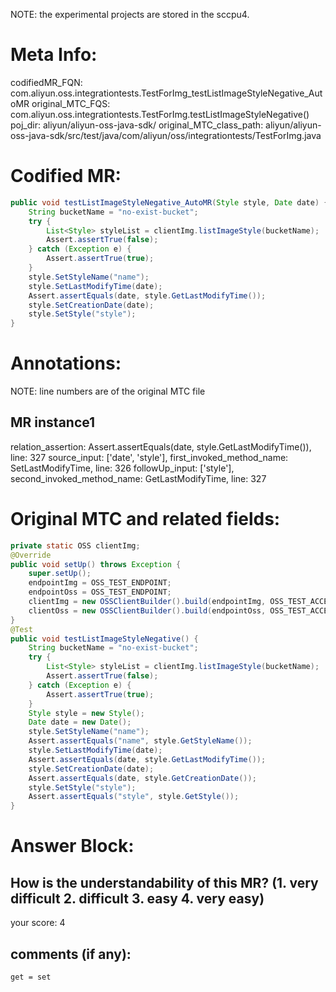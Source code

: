 NOTE: the experimental projects are stored in the sccpu4.

# Meta Info:
codifiedMR_FQN:
com.aliyun.oss.integrationtests.TestForImg_testListImageStyleNegative_AutoMR
original_MTC_FQS:
com.aliyun.oss.integrationtests.TestForImg.testListImageStyleNegative()
poj_dir:
aliyun/aliyun-oss-java-sdk/
original_MTC_class_path:
aliyun/aliyun-oss-java-sdk/src/test/java/com/aliyun/oss/integrationtests/TestForImg.java

# Codified MR:
```java
public void testListImageStyleNegative_AutoMR(Style style, Date date) {
    String bucketName = "no-exist-bucket";
    try {
        List<Style> styleList = clientImg.listImageStyle(bucketName);
        Assert.assertTrue(false);
    } catch (Exception e) {
        Assert.assertTrue(true);
    }
    style.SetStyleName("name");
    style.SetLastModifyTime(date);
    Assert.assertEquals(date, style.GetLastModifyTime());
    style.SetCreationDate(date);
    style.SetStyle("style");
}
```

# Annotations:
NOTE: line numbers are of the original MTC file
## MR instance1
relation_assertion: Assert.assertEquals(date, style.GetLastModifyTime()), line: 327 
source_input: ['date', 'style'], first_invoked_method_name: SetLastModifyTime, line: 326 
followUp_input: ['style'], second_invoked_method_name: GetLastModifyTime, line: 327 


# Original MTC and related fields:
```java
private static OSS clientImg;
@Override
public void setUp() throws Exception {
    super.setUp();
    endpointImg = OSS_TEST_ENDPOINT;
    endpointOss = OSS_TEST_ENDPOINT;
    clientImg = new OSSClientBuilder().build(endpointImg, OSS_TEST_ACCESS_KEY_ID, OSS_TEST_ACCESS_KEY_SECRET, new ClientBuilderConfiguration());
    clientOss = new OSSClientBuilder().build(endpointOss, OSS_TEST_ACCESS_KEY_ID, OSS_TEST_ACCESS_KEY_SECRET, new ClientBuilderConfiguration());
}
@Test
public void testListImageStyleNegative() {
    String bucketName = "no-exist-bucket";
    try {
        List<Style> styleList = clientImg.listImageStyle(bucketName);
        Assert.assertTrue(false);
    } catch (Exception e) {
        Assert.assertTrue(true);
    }
    Style style = new Style();
    Date date = new Date();
    style.SetStyleName("name");
    Assert.assertEquals("name", style.GetStyleName());
    style.SetLastModifyTime(date);
    Assert.assertEquals(date, style.GetLastModifyTime());
    style.SetCreationDate(date);
    Assert.assertEquals(date, style.GetCreationDate());
    style.SetStyle("style");
    Assert.assertEquals("style", style.GetStyle());
}

```


# Answer Block: 
## How is the understandability of this MR? (1. very difficult 2. difficult 3. easy 4. very easy)
your score: 4

## comments (if any): 
```txt
get = set
```
